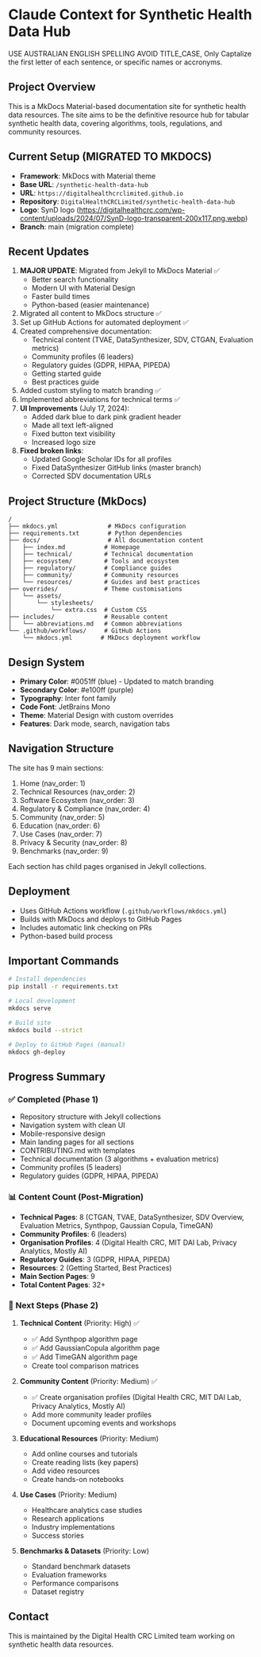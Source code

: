# Claude Context for Synthetic Health Data Hub
USE AUSTRALIAN ENGLISH SPELLING
AVOID TITLE_CASE, Only Captalize the first letter of each sentence, or specific names or accronyms.
## Project Overview
This is a MkDocs Material-based documentation site for synthetic health data resources. The site aims to be the definitive resource hub for tabular synthetic health data, covering algorithms, tools, regulations, and community resources.

## Current Setup (MIGRATED TO MKDOCS)
- **Framework**: MkDocs with Material theme
- **Base URL**: `/synthetic-health-data-hub`
- **URL**: `https://digitalhealthcrclimited.github.io`
- **Repository**: `DigitalHealthCRCLimited/synthetic-health-data-hub`
- **Logo**: SynD logo (https://digitalhealthcrc.com/wp-content/uploads/2024/07/SynD-logo-transparent-200x117.png.webp)
- **Branch**: main (migration complete)

## Recent Updates
1. **MAJOR UPDATE**: Migrated from Jekyll to MkDocs Material ✅
   - Better search functionality
   - Modern UI with Material Design
   - Faster build times
   - Python-based (easier maintenance)
2. Migrated all content to MkDocs structure ✅
3. Set up GitHub Actions for automated deployment ✅
4. Created comprehensive documentation:
   - Technical content (TVAE, DataSynthesizer, SDV, CTGAN, Evaluation metrics)
   - Community profiles (6 leaders)
   - Regulatory guides (GDPR, HIPAA, PIPEDA)
   - Getting started guide
   - Best practices guide
5. Added custom styling to match branding ✅
6. Implemented abbreviations for technical terms ✅
7. **UI Improvements** (July 17, 2024):
   - Added dark blue to dark pink gradient header
   - Made all text left-aligned
   - Fixed button text visibility
   - Increased logo size
8. **Fixed broken links**:
   - Updated Google Scholar IDs for all profiles
   - Fixed DataSynthesizer GitHub links (master branch)
   - Corrected SDV documentation URLs

## Project Structure (MkDocs)
```
/
├── mkdocs.yml              # MkDocs configuration
├── requirements.txt        # Python dependencies
├── docs/                   # All documentation content
│   ├── index.md           # Homepage
│   ├── technical/         # Technical documentation
│   ├── ecosystem/         # Tools and ecosystem
│   ├── regulatory/        # Compliance guides
│   ├── community/         # Community resources
│   └── resources/         # Guides and best practices
├── overrides/             # Theme customisations
│   └── assets/
│       └── stylesheets/
│           └── extra.css  # Custom CSS
├── includes/              # Reusable content
│   └── abbreviations.md   # Common abbreviations
└── .github/workflows/     # GitHub Actions
    └── mkdocs.yml        # MkDocs deployment workflow
```

## Design System
- **Primary Color**: #0051ff (blue) - Updated to match branding
- **Secondary Color**: #e100ff (purple) 
- **Typography**: Inter font family
- **Code Font**: JetBrains Mono
- **Theme**: Material Design with custom overrides
- **Features**: Dark mode, search, navigation tabs

## Navigation Structure
The site has 9 main sections:
1. Home (nav_order: 1)
2. Technical Resources (nav_order: 2)
3. Software Ecosystem (nav_order: 3)
4. Regulatory & Compliance (nav_order: 4)
5. Community (nav_order: 5)
6. Education (nav_order: 6)
7. Use Cases (nav_order: 7)
8. Privacy & Security (nav_order: 8)
9. Benchmarks (nav_order: 9)

Each section has child pages organised in Jekyll collections.

## Deployment
- Uses GitHub Actions workflow (`.github/workflows/mkdocs.yml`)
- Builds with MkDocs and deploys to GitHub Pages
- Includes automatic link checking on PRs
- Python-based build process

## Important Commands
```bash
# Install dependencies
pip install -r requirements.txt

# Local development
mkdocs serve

# Build site
mkdocs build --strict

# Deploy to GitHub Pages (manual)
mkdocs gh-deploy
```

## Progress Summary

### ✅ Completed (Phase 1)
- Repository structure with Jekyll collections
- Navigation system with clean UI
- Mobile-responsive design
- Main landing pages for all sections
- CONTRIBUTING.md with templates
- Technical documentation (3 algorithms + evaluation metrics)
- Community profiles (5 leaders)
- Regulatory guides (GDPR, HIPAA, PIPEDA)

### 📊 Content Count (Post-Migration)
- **Technical Pages**: 8 (CTGAN, TVAE, DataSynthesizer, SDV Overview, Evaluation Metrics, Synthpop, Gaussian Copula, TimeGAN)
- **Community Profiles**: 6 (leaders)
- **Organisation Profiles**: 4 (Digital Health CRC, MIT DAI Lab, Privacy Analytics, Mostly AI)
- **Regulatory Guides**: 3 (GDPR, HIPAA, PIPEDA)
- **Resources**: 2 (Getting Started, Best Practices)
- **Main Section Pages**: 9
- **Total Content Pages**: 32+

### 🎯 Next Steps (Phase 2)
1. **Technical Content** (Priority: High) ✅
   - ✅ Add Synthpop algorithm page
   - ✅ Add GaussianCopula algorithm page
   - ✅ Add TimeGAN algorithm page
   - Create tool comparison matrices

2. **Community Content** (Priority: Medium) ✅
   - ✅ Create organisation profiles (Digital Health CRC, MIT DAI Lab, Privacy Analytics, Mostly AI)
   - Add more community leader profiles
   - Document upcoming events and workshops

3. **Educational Resources** (Priority: Medium)
   - Add online courses and tutorials
   - Create reading lists (key papers)
   - Add video resources
   - Create hands-on notebooks

4. **Use Cases** (Priority: Medium)
   - Healthcare analytics case studies
   - Research applications
   - Industry implementations
   - Success stories

5. **Benchmarks & Datasets** (Priority: Low)
   - Standard benchmark datasets
   - Evaluation frameworks
   - Performance comparisons
   - Dataset registry

## Contact
This is maintained by the Digital Health CRC Limited team working on synthetic health data resources.